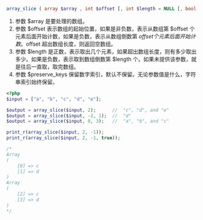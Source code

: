 ```php
array_slice ( array $array , int $offset [, int $length = NULL [, bool $preserve_keys = FALSE ]] ) : array
```

1. 参数 $array 是要处理的数组。
2. 参数 $offset 表示数组的起始位置，如果是非负数，表示从数组第 $offset 个元素后面开始计数，如果是负数，表示从数组倒数第 $offset 个元素后面开始计数。$offset 超出数组长度，则返回空数组。
3. 参数 $length 是正数，表示取出几个元素，如果超出数组长度，则有多少取出多少。如果是负数，表示取到数组倒数第 $length 个。如果未提供该参数，就是往后一直取，取完数组。
4. 参数 $preserve_keys 保留数字索引，默认不保留。无论参数值是什么，字符串索引始终保留。

```php
<?php
$input = ["a", "b", "c", "d", "e"];

$output = array_slice($input, 2);      //  "c", "d", and "e"
$output = array_slice($input, -2, 1);  //  "d"
$output = array_slice($input, 0, 3);   //  "a", "b", and "c"

print_r(array_slice($input, 2, -1));
print_r(array_slice($input, 2, -1, true));

/*
Array
(
    [0] => c
    [1] => d
)
Array
(
    [2] => c
    [3] => d
)
*/
```